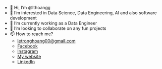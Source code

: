 - 👋 Hi, I’m @lthoangg
- 👀 I’m interested in Data Science, Data Engineering, AI and also software development
- 🌱 I’m currently working as a Data Engineer
- 💞️ I’m looking to collaborate on any fun projects
- 📫 How to reach me?
  + letronghoang00@gmail.com
  + [Facebook](https://www.facebook.com/lthoangg)
  + [Instagram](https://www.instagram.com/lthoangg)
  + [My website](https://www.lthoangg.tk)
  + [LinkedIn](https://www.linkedin.com/in/lthoangg/)

<!---
lthoangg/lthoangg is a ✨ special ✨ repository because its `README.md` (this file) appears on your GitHub profile.
You can click the Preview link to take a look at your changes.
--->
